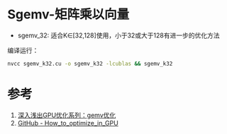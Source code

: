 # Sgemv-矩阵乘以向量

- sgemv_32: 适合K∈[32,128]使用，小于32或大于128有进一步的优化方法

编译运行：
```bash
nvcc sgemv_k32.cu -o sgemv_k32 -lcublas && sgemv_k32
```

# 参考
1. [深入浅出GPU优化系列：gemv优化](https://zhuanlan.zhihu.com/p/494144694)
2. [GitHub - How_to_optimize_in_GPU](https://github.com/Liu-xiandong/How_to_optimize_in_GPU/blob/master/sgemv/Sgemv_v0.cu)